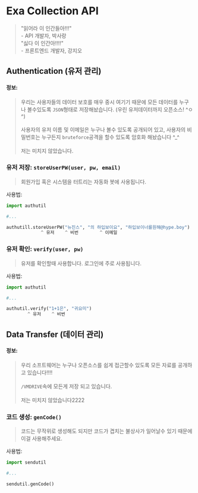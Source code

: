 # Exa Collection API
> "읽어라 이 인간들아!!!"<br>
> \- API 개발자, 박사랑<br>
> "싫다 이 인간아!!!!"<br>
> \- 프론트엔드 개발자, 강지오

## Authentication (유저 관리)
#### 정보:
> 우리는 사용자들의 데이터 보호를 매우 중시 여기기 때문에 모든 데이터를 누구나 볼수있도록  `JSON`형태로 저장해놨습니다. (우린 유저데이터까지 오픈소스! ^ㅇ^) <br><br>
> 사용자의 유저 이름 및 이메일은 누구나 볼수 있도록 공개되어 있고, 사용자의 비밀번호는 누구든지 `bruteforce`공격을 할수 있도록 암호화 해놨습니다 ^_^ <br><br>
> 저는 미치지 않았습니다.


### 유저 저장: ``storeUserPW(user, pw, email)``
> 회원가입 혹은 시스템을 터트리는 자동화 봇에 사용됩니다.

사용법:
```py
import authutil

#...

authutill.storeUserPW("뉴진스", "의 하입보이요", "하입보이너를원해@hype.boy")
             ^ 유저    ^ 비번        ^ 이메일
```

### 유저 확인: ``verify(user, pw)``
> 유저를 확인할때 사용합니다. 로그인에 주로 사용됩니다.

사용법:
```py
import authutil

#...

authutil.verify("1+1은", "귀요미")
        ^ 유저    ^ 비번
```

## Data Transfer (데이터 관리)
#### 정보:
> 우리 소프트웨어는 누구나 오픈소스를 쉽게 접근할수 있도록 모든 자료를 공개하고 있습니다!!!! <br><br>
> ``/VMDRIVE``속에 모든게 저장 되고 있습니다.<br><br>
> 저는 미치지 않았습니다2222

### 코드 생성: ``genCode()``
> 코드는 무작위로 생성해도 되지만 코드가 겹치는 불상사가 일어날수 있기 때문에 이걸 사용해주세요.<br>

사용법:
```py
import sendutil

#...

sendutil.genCode()
```







